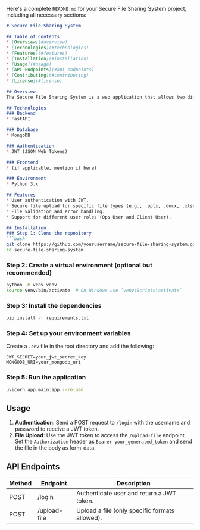 Here's a complete `README.md` for your Secure File Sharing System project, including all necessary sections:

```markdown
# Secure File Sharing System

## Table of Contents
* [Overview](#overview)
* [Technologies](#technologies)
* [Features](#features)
* [Installation](#installation)
* [Usage](#usage)
* [API Endpoints](#api-endpoints)
* [Contributing](#contributing)
* [License](#license)

## Overview
The Secure File Sharing System is a web application that allows two different types of users (Ops User and Client User) to securely upload and share files. The system uses JWT (JSON Web Tokens) for authentication and supports various file types.

## Technologies
### Backend
* FastAPI

### Database
* MongoDB

### Authentication
* JWT (JSON Web Tokens)

### Frontend
* (if applicable, mention it here)

### Environment
* Python 3.x

## Features
* User authentication with JWT.
* Secure file upload for specific file types (e.g., .pptx, .docx, .xlsx).
* File validation and error handling.
* Support for different user roles (Ops User and Client User).

## Installation
### Step 1: Clone the repository
```bash
git clone https://github.com/yourusername/secure-file-sharing-system.git
cd secure-file-sharing-system
```

### Step 2: Create a virtual environment (optional but recommended)
```bash
python -m venv venv
source venv/bin/activate  # On Windows use `venv\Scripts\activate`
```

### Step 3: Install the dependencies
```bash
pip install -r requirements.txt
```

### Step 4: Set up your environment variables
Create a `.env` file in the root directory and add the following:
```
JWT_SECRET=your_jwt_secret_key
MONGODB_URI=your_mongodb_uri
```

### Step 5: Run the application
```bash
uvicorn app.main:app --reload
```

## Usage
1. **Authentication**: Send a POST request to `/login` with the username and password to receive a JWT token.
2. **File Upload**: Use the JWT token to access the `/upload-file` endpoint. Set the `Authorization` header as `Bearer your_generated_token` and send the file in the body as form-data.

## API Endpoints
| Method | Endpoint           | Description                                     |
|--------|--------------------|-------------------------------------------------|
| POST   | /login             | Authenticate user and return a JWT token.      |
| POST   | /upload-file       | Upload a file (only specific formats allowed). |


